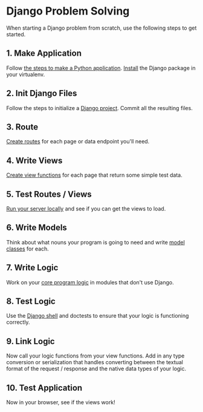 # Django Problem Solving

When starting a Django problem from scratch, use the following steps to get started.

## 1. Make Application

Follow [the steps to make a Python application](/notes/py-app-structure.md).
[Install](/notes/py-pip.md) the Django package in your virtualenv.

## 2. Init Django Files

Follow the steps to initialize a [Django project](/notes/django-init.md).
Commit all the resulting files.

## 3. Route

[Create routes](/notes/django-routes.md) for each page or data endpoint you'll need.

## 4. Write Views

[Create view functions](/notes/django-views.md) for each page that return some simple test data.

## 5. Test Routes / Views

[Run your server locally](/notes/django-serving-locally.md) and see if you can get the views to load.

## 6. Write Models

Think about what nouns your program is going to need and write [model classes](/notes/django-models.md) for each.

## 7. Write Logic

Work on your [core program logic](/notes/django-logic.md) in modules that don't use Django.

## 8. Test Logic

Use the [Django shell](/notes/django-shell.md) and doctests to ensure that your logic is functioning correctly.

## 9. Link Logic

Now call your logic functions from your view functions.
Add in any type conversion or serialization that handles converting between the textual format of the request / response and the native data types of your logic.

## 10. Test Application

Now in your browser, see if the views work!
